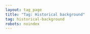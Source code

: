 ```yaml
---
layout: tag_page
title: "Tag: Historical background"
tag: historical-background
robots: noindex
---
```


